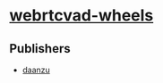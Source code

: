 # [webrtcvad-wheels](https://pypi.org/project/webrtcvad-wheels)



## Publishers
- [daanzu](https://pypi.org/user/daanzu)


